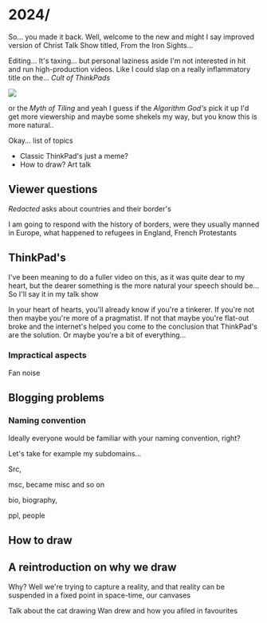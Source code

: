 # 2024/

So... you made it back. Well, welcome to the new and might I say improved version of Christ Talk Show titled, From the Iron Sights...

Editing... It's taxing... but personal laziness aside I'm not interested in hit and run high-production videos. Like I could slap on a really inflammatory title on the... _Cult of ThinkPads_ 

<img src="http://avsbq.org/blog/.pix/vhspad.avif">

or the _Myth of Tiling_ and yeah I guess if the _Algorithm God's_ pick it up I'd get more viewership and maybe some shekels my way, but you know this is more natural..

Okay... list of topics

- Classic ThinkPad's just a meme?
- How to draw? Art talk

## Viewer questions

_Redacted_ asks about countries and their border's

I am going to respond with the history of borders, were they usually manned in Europe, what happened to refugees in England, French Protestants

## ThinkPad's

I've been meaning to do a fuller video on this, as it was quite dear to my heart, but the dearer something is the more natural your speech should be... So I'll say it in my talk show

In your heart of hearts, you'll already know if you're a tinkerer. If you're not then maybe you're more of a pragmatist. If not that maybe you're flat-out broke and the internet's helped you come to the conclusion that ThinkPad's are the solution. Or maybe you're a bit of everything...

### Impractical aspects

Fan noise

## Blogging problems

### Naming convention

Ideally everyone would be familiar with your naming convention, right?

Let's take for example my subdomains...

Src, 

msc, became misc and so on

bio, biography,

ppl, people

## How to draw

## A reintroduction on why we draw

Why? Well we're trying to capture a reality, and that reality can be suspended in a fixed point in space-time, our canvases

Talk about the cat drawing Wan drew and how you afiled in favourites
